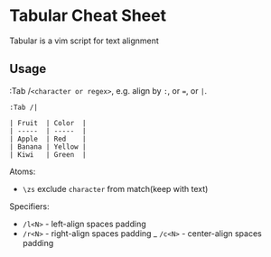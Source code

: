 # Tabular Cheat Sheet

Tabular is a vim script for text alignment

## Usage

:Tab /`<character or regex>`, e.g. align by `:`, or `=`, or `|`.

`:Tab /|`

```
| Fruit  | Color  |
| -----  | -----  |
| Apple  | Red    |
| Banana | Yellow |
| Kiwi   | Green  |
```

Atoms:

- `\zs` exclude `character` from match(keep with text)

Specifiers:

- `/l<N>` - left-align spaces padding
- `/r<N>` - right-align spaces padding
_ `/c<N>` - center-align spaces padding
